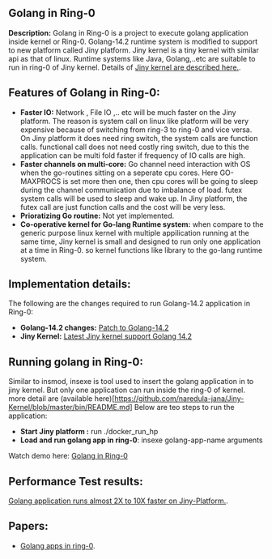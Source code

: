 ## Golang in Ring-0


**Description:** Golang in Ring-0 is a project to execute golang application inside kernel or Ring-0.   Golang-14.2 runtime system is modified to support to new platform called Jiny platform. Jiny kernel is a tiny kernel with similar api as that of linux.  Runtime systems like Java, Golang,..etc are suitable to run in ring-0 of Jiny kernel. Details of [Jiny kernel are described here.](https://github.com/naredula-jana/Jiny-Kernel). 



## Features of Golang in Ring-0:

- **Faster IO:**  Network , File IO ,.. etc will be much faster on the Jiny platform. The reason is system call on linux like platform will be very expensive because of switching from ring-3 to ring-0 and vice versa. On Jiny platform it does need ring switch, the system calls are function calls. functional call does not need costly ring switch, due to this the application can be multi fold faster if frequency of IO calls are high.
- **Faster channels on multi-core:** Go channel need interaction with OS when the go-routines sitting on a seperate cpu cores. Here GO-MAXPROCS is set more then one, then cpu cores will be going to sleep during the channel communication due to imbalance of load. futex system calls will be used to sleep and wake up. In Jiny platform, the futex call are just function calls and the cost will be very less.
- **Prioratizing Go routine:** Not yet implemented.
- **Co-operative kernel for Go-lang Runtime system:** when compare to the generic purpose linux kernel with multiple appilication running at the same time, Jiny kernel is small and designed to run only one application at a time in Ring-0. so kernel functions like library to the go-lang runtime system.

## Implementation details:
The following are the changes required to run Golang-14.2 application in Ring-0:

- **Golang-14.2 changes:** [Patch to Golang-14.2](https://github.com/naredula-jana/Golang-Ring0/commit/f28f33636e253a59792495bc17727466ef819cf9)
- **Jiny Kernel:** [Latest Jiny kernel support Golang 14.2](https://github.com/naredula-jana/Jiny-Kernel) 

## Running golang in Ring-0:
Similar to insmod, insexe is tool used to insert the golang application in to jiny kernel. But only one application can run inside the ring-0 of kernel. more detail are (available here)[https://github.com/naredula-jana/Jiny-Kernel/blob/master/bin/README.md] 
Below are teo steps to run the application:
- **Start Jiny platform :** run ./docker_run_hp 
- **Load and run golang app in ring-0**: insexe golang-app-name arguments

Watch demo here: [Golang in  Ring-0](https://www.youtube.com/watch?v=ygGAUJeTv0w)

## Performance Test results:

[Golang application runs almost 2X to 10X faster on Jiny-Platform.](https://github.com/naredula-jana/Jiny-Kernel/master/doc/benchmarks.md).   



## Papers:
 -   [Golang apps in ring-0](https://github.com/naredula-jana/Jiny-Kernel/master/doc/GolangAppInRing0.pdf).
 